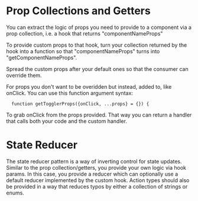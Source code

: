 # Prop Collections and Getters

You can extract the logic of props you need to provide to a component via a prop
collection, i.e. a hook that returns "componentNameProps"

To provide custom props to that hook, turn your collection returned by the hook
into a function so that "componentNameProps" turns into "getComponentNameProps".

Spread the custom props after your default ones so that the consumer can
override them.

For props you don't want to be overidden but instead, added to, like onClick.
You can use this function argument syntax:

```
  function getTogglerProps({onClick, ...props} = {}) {
```

To grab onClick from the props provided. That way you can return a handler that
calls both your code and the custom handler.

# State Reducer

The state reducer pattern is a way of inverting control for state updates.
Similar to the prop collection/getters, you provide your own logic via hook
params. In this case, you provide a reducer which can optionally use a default
reducer implemented by the custom hook. Action types should also be provided in
a way that reduces typos by either a collection of strings or enums.
